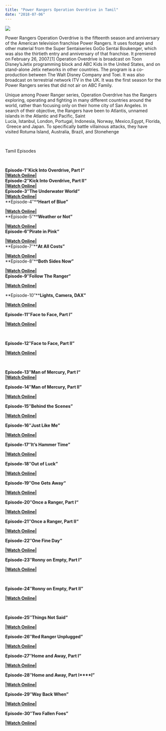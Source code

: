 ```yaml
---
title: "Power Rangers Operation Overdrive in Tamil"
date: "2018-07-06"
---
```


![](https://2.bp.blogspot.com/-GmjeW1GgRJM/WtIZD1GFNeI/AAAAAAAAA0Q/GcN7gVQwakk1RsWq4cVTx2U9wN90fLYVQCLcBGAs/s320/PROpOverTCS.Cover.72dpi.jpg)

Power Rangers Operation Overdrive is the fifteenth season and anniversary of the American television franchise Power Rangers. It uses footage and other material from the Super Sentaiseries GoGo Sentai Boukenger, which was also the thirtieth entry and anniversary of that franchise. It premiered on February 26, 2007.\[1\] Operation Overdrive is broadcast on Toon Disney’sJetix programming block and ABC Kids in the United States, and on stand-alone Jetix networks in other countries. The program is a co-production between The Walt Disney Company and Toei. It was also broadcast on terrestrial network ITV in the UK. It was the first season for the Power Rangers series that did not air on ABC Family.

Unique among Power Ranger series, Operation Overdrive has the Rangers exploring, operating and fighting in many different countries around the world, rather than focusing only on their home city of San Angeles. In search of their objective, the Rangers have been to Atlantis, unnamed islands in the Atlantic and Pacific, Saint Lucia, Istanbul, London, Portugal, Indonesia, Norway, Mexico,Egypt, Florida, Greece and Japan. To specifically battle villainous attacks, they have visited Rotuma Island, Australia, Brazil, and Stonehenge

​

Tamil Episodes

​

**Episode-1″****Kick Into Overdrive, Part I****“**  
**|[Watch Online](https://destyy.com/wJOS9F)|**  
**Episode-2″****Kick Into Overdrive, Part II****“**  
**|[Watch Online](https://destyy.com/wJODtc)|**  
**Episode-3″****The Underwater World****“**  
**|[Watch Online](https://destyy.com/wJODgj)|**  
**Episode-4″****Heart of Blue”**  
  
**|[Watch Online](https://destyy.com/wJODvh)|**  
**Episode-5″****Weather or Not”**  
  
  
**|[Watch Online](https://destyy.com/wJODYJ)|**  
**Episode-6″****Pirate in Pink****“**  
  
  
  
**|[Watch Online](https://destyy.com/wJODSM)|**  
**Episode-7″****At All Costs”**  
  
  
  
  
**|[Watch Online](https://destyy.com/wJODKV)|**  
**Episode-8″****Both Sides Now”**  
  
  
  
  
  
**|[Watch Online](https://destyy.com/wJODNK)|**  
**Episode-9″****Follow The Ranger****“**

**|[Watch Online](https://destyy.com/wJOSXv)|**

**Episode-10″****Lights, Camera, DAX”**

**|[Watch Online](https://destyy.com/wJOD8a)|**

**Episode-11″Face to Face, Part I”**

**|[Watch Online](https://corneey.com/wORcTv)|**

**​**

**Episode-12″Face to Face, Part II”**

**|[Watch Online](https://corneey.com/wORcVj)|**

**​**

**Episode-13″Man of Mercury, Part I“**  
**|[Watch Online](https://festyy.com/wHicDq)|**  

**Episode-14″Man of Mercury, Part II”**

**|[Watch Online](https://festyy.com/wHinO5)|**

**Episode-15″Behind the Scenes”**

**|[Watch Online](https://destyy.com/wJOSbs)|**

**Episode-16″Just Like Me”**

**|[Watch Online](https://destyy.com/wJOSnA)|**

**Episode-17″It’s Hammer Time”**

**|[Watch Online](https://destyy.com/wJOSm4)|**

**Episode-18″Out of Luck”**

**|[Watch Online](https://destyy.com/wJOSWd)|**

**Episode-19″One Gets Away“**

**|[Watch Online](https://destyy.com/wJOSEz)|**

**Episode-20″Once a Ranger, Part I“**

**|[Watch Online](https://destyy.com/wJOSR2)|**

**Episode-21″Once a Ranger, Part II“**

**|[Watch Online](https://destyy.com/wJOSTM)|**

**Episode-22″One Fine Day“**

**|[Watch Online](https://destyy.com/wJOSU0)|**

**Episode-23″Ronny on Empty, Part I”**

**|[Watch Online](https://corneey.com/wORvqE)|**

**​**

**Episode-24″Ronny on Empty, Part II”**

**|[Watch Online](https://corneey.com/wORvho)|**

**​**

**Episode-25″Things Not Said“**

**|[Watch Online](https://destyy.com/wJOSO7)|**

**Episode-26″Red Ranger Unplugged”**

**|[Watch Online](https://destyy.com/wJOSAc)|**

**Episode-27″Home and Away, Part I”**

**|[Watch Online](https://destyy.com/wJOFsh)|**

**Episode-28″Home and Away, Part** **I****I”**

**|[Watch Online](https://destyy.com/wJOFkl)|**

**Episode-29″Way Back When”**

**|[Watch Online](https://corneey.com/wORvTV)|**

**Episode-30″Two Fallen Foes”**

**|[Watch Online](https://corneey.com/wORvMA)|**
